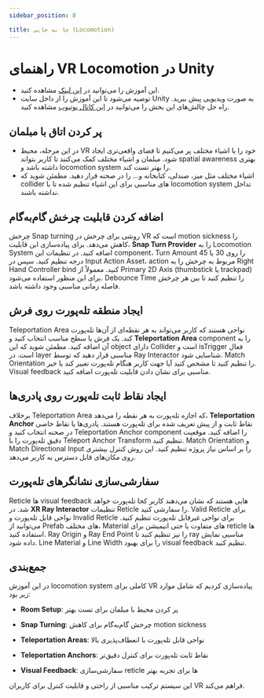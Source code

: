 ```yaml
---
sidebar_position: 8

title: جا به جایی (Locomotion)
---
```


# راهنمای VR Locomotion در Unity

- این آموزش را می‌توانید در [این لینک](https://learn.unity.com/pathway/vr-development/unit/vr-basics/tutorial/vr-locomotion?version=2022.3) مشاهده کنید.
- توصیه می‌شود تا این آموزش را از داخل سایت Unity به صورت ویدیویی پیش ببرید. راه حل چالش‌های این بخش را می‌توانید در [این کانال یوتیوب](https://www.youtube.com/@garlicsuter) مشاهده کنید.

## پر کردن اتاق با مبلمان

- در این مرحله، محیط VR خود را با اشیاء مختلف پر می‌کنیم تا فضای واقعی‌تری ایجاد شود. مبلمان و اشیاء مختلف کمک می‌کنند تا کاربر بتواند spatial awareness بهتری داشته باشد و locomotion system را بهتر تست کند.
- اشیاء مختلف مثل میز، صندلی، کتابخانه و... را در صحنه قرار دهید. مطمئن شوید که collider های مناسبی برای این اشیاء تنظیم شده تا با locomotion system تداخل نداشته باشند.

## اضافه کردن قابلیت چرخش گام‌به‌گام

چرخش Snap turning روشی برای چرخش در VR است که motion sickness را کاهش می‌دهد. برای پیاده‌سازی این قابلیت، **Snap Turn Provider** را به Locomotion System اضافه کنید. در تنظیمات این component، Turn Amount را روی 30 یا 45 درجه تنظیم کنید. سپس در Input Action Asset، action مربوط به چرخش را به Right Hand Controller bind کنید. معمولاً از Primary 2D Axis (thumbstick یا trackpad) برای این منظور استفاده می‌شود. Debounce Time را تنظیم کنید تا بین هر چرخش فاصله زمانی مناسبی وجود داشته باشد.

## ایجاد منطقه تله‌پورت روی فرش

Teleportation Area نواحی هستند که کاربر می‌تواند به هر نقطه‌ای از آن‌ها تله‌پورت کند. یک فرش یا سطح مناسب انتخاب کنید و **Teleportation Area** component را به آن اضافه کنید. مطمئن شوید که این object دارای Collider است و isTrigger فعال است. در layer مناسبی قرار دهید که توسط Ray Interactor شناسایی شود. Match Orientation را تنظیم کنید تا مشخص کنید آیا جهت کاربر هنگام تله‌پورت تغییر کند یا خیر. Visual feedback مناسبی برای نشان دادن قابلیت تله‌پورت اضافه کنید.

## ایجاد نقاط ثابت تله‌پورت روی پادری‌ها

برخلاف Teleportation Area که اجازه تله‌پورت به هر نقطه را می‌دهد، **Teleportation Anchor** نقاط ثابت و از پیش تعریف شده برای تله‌پورت هستند. پادری‌ها یا نقاط خاصی در صحنه انتخاب کنید و Teleportation Anchor component را اضافه کنید. موقعیت دقیق تله‌پورت را با Teleport Anchor Transform تنظیم کنید. Match Orientation و Match Directional Input را بر اساس نیاز پروژه تنظیم کنید. این روش کنترل بیشتری روی مکان‌های قابل دسترس به کاربر می‌دهد.

## سفارشی‌سازی نشانگرهای تله‌پورت

Reticle ها visual feedback هایی هستند که نشان می‌دهند کاربر کجا تله‌پورت خواهد شد. در **XR Ray Interactor** تنظیمات Reticle را سفارشی کنید. Valid Reticle برای نواحی قابل تله‌پورت و Invalid Reticle برای نواحی غیرقابل تله‌پورت تنظیم کنید. می‌توانید از Prefab های مختلف، Material های متفاوت یا حتی انیمیشن برای reticle ها استفاده کنید. Ray Origin و Ray End Point را نیز تنظیم کنید تا ray مناسبی نمایش داده شود. Line Material و Line Width را برای بهبود visual feedback تنظیم کنید.

## جمع‌بندی

در این آموزش locomotion system کاملی برای VR پیاده‌سازی کردیم که شامل موارد زیر بود:

- **Room Setup**: پر کردن محیط با مبلمان برای تست بهتر

- **Snap Turning**: چرخش گام‌به‌گام برای کاهش motion sickness

- **Teleportation Areas**: نواحی قابل تله‌پورت با انعطاف‌پذیری بالا

- **Teleportation Anchors**: نقاط ثابت تله‌پورت برای کنترل دقیق‌تر

- **Visual Feedback**: سفارشی‌سازی reticle ها برای تجربه بهتر

این سیستم ترکیب مناسبی از راحتی و قابلیت کنترل برای کاربران VR فراهم می‌کند.
